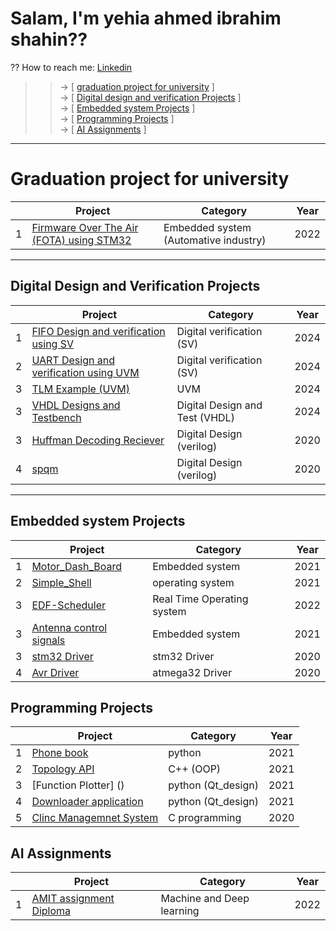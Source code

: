 # Salam, I'm yehia ahmed ibrahim shahin??
?? How to reach me: [Linkedin](https://www.linkedin.com/in/yehia-shahin/)</br>
>> -> [ [graduation project for university](https://github.com/yehia2000000#Digital-Design-and-Verification-Projects) ]</br>
>> -> [ [Digital design and verification Projects](https://github.com/yehia2000000#Digital-Design-and-Verification-Projects) ]</br>
>> -> [ [Embedded system Projects](https://github.com/yehia2000000#Embedded-system-Projects) ]</br>
>> -> [ [Programming Projects](https://github.com/yehia2000000#Programming-Projects) ]</br>
>> -> [ [AI Assignments](https://github.com/yehia2000000#AI-Assignments) ]</br>
<!--
**yehia2000000/yehia2000000** is a ? _special_ ? repository because its `README.md` (this file) appears on your GitHub profile.
Here are some ideas to get you started:
- ?? I’m currently working on ...
- ?? I’m currently learning ...
- ?? I’m looking to collaborate on ...
- ?? I’m looking for help with ...
- ?? Ask me about ...
- ? Fun fact: ...
-->
---
# Graduation project for university
| | Project | Category | Year |
|---:|---|---|---|
|  1 | [Firmware Over The Air (FOTA) using STM32 ](https://github.com/YehiaEhab16/FOTA_Graduation-Project-2022)                        | Embedded system (Automative industry)          |  2022 |
---
## Digital Design and Verification Projects
| | Project | Category | Year |
|---:|---|---|---|
|  1 | [FIFO Design and verification using SV]()                        | Digital verification (SV)           |  2024 |
|  2 | [UART Design and verification using UVM]()			| Digital verification (SV)           |  2024 |
|  3 | [TLM Example (UVM)](https://github.com/yehia2000000/TLM-example/tree/main)                                            | UVM 				      |  2024 |
|  3 | [VHDL Designs and Testbench](https://github.com/yehia2000000/Testbench-Using-VHDL-)                                   | Digital Design and Test (VHDL)      |  2024 |
|  3 | [Huffman Decoding Reciever]()                                    | Digital Design (verilog)            |  2020 |
|  4 | [spqm](https://github.com/yehia2000000/sbqm)                                				| Digital Design (verilog)            |  2020 |
---
## Embedded system Projects
| | Project | Category | Year |
|---:|---|---|---|
|  1 | [Motor_Dash_Board]()                                             | Embedded system                     |  2021 |
|  2 | [Simple_Shell]()		                                 	| operating system                    |  2021 |
|  3 | [EDF-Scheduler]()                                                | Real Time Operating system	      |  2022 |
|  3 | [Antenna control signals]()                                      | Embedded system                     |  2021 |
|  3 | [stm32 Driver]()                                                 | stm32 Driver                        |  2020 |
|  4 | [Avr Driver]()                        				| atmega32 Driver                     |  2020 |

## Programming Projects
| | Project | Category | Year |
|---:|---|---|---|
|  1 | [Phone book]()                                                   | python                              |  2021 |
|  2 | [Topology API]()							| C++ (OOP)		              |  2021 |
|  3 | [Function Plotter] ()                                            | python (Qt_design)		      |  2021 |
|  4 | [Downloader application]()                                       | python (Qt_design)                  |  2021 |
|  5 | [Clinc Managemnet System]()                                      | C programming                       |  2020 |


## AI Assignments
| | Project | Category | Year |
|---:|---|---|---|
|  1 | [AMIT assignment Diploma]()                                      | Machine and Deep learning           |  2022 |



